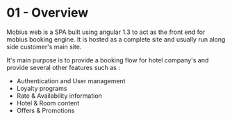 # 01 - Overview #

Mobius web is a SPA built using angular 1.3 to act as the front end for mobius
booking engine. It is hosted as a complete site and usually run along side
customer's main site.

It's main purpose is to provide a booking flow for hotel company's and provide
several other features such as :

 - Authentication and User management
 - Loyalty programs
 - Rate & Availability information
 - Hotel & Room content
 - Offers & Promotions

